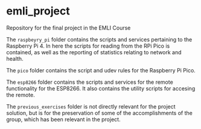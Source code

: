 # emli_project
Repository for the final project in the EMLI Course

The `raspbeyry_pi` folder contains the scripts and services pertaining to the Raspberry Pi 4. In here the scripts for reading from the RPi Pico is contained, as well as the reporting of statistics relating to network and health.

The `pico` folder contains the script and udev rules for the Raspberry Pi Pico.

The `esp8266` folder contains the scripts and services for the remote functionality for the ESP8266. It also contains the utility scripts for accesing the remote.

The `previous_exercises` folder is not directly relevant for the project solution, but is for the preservation of some of the accomplishments of the group, which has been relevant in the project.

